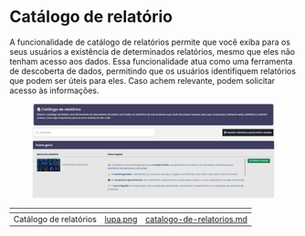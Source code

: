 # Catálogo de relatório

A funcionalidade de catálogo de relatórios permite que você exiba para os seus usuários a existência de determinados relatórios, mesmo que eles não tenham acesso aos dados. Essa funcionalidade atua como uma ferramenta de descoberta de dados, permitindo que os usuários identifiquem relatórios que podem ser úteis para eles. Caso achem relevante, podem solicitar acesso às informações.

<figure><img src="../.gitbook/assets/Captura de tela 2024-10-25 000409.png" alt=""><figcaption></figcaption></figure>

<table data-view="cards"><thead><tr><th></th><th data-hidden data-card-cover data-type="files"></th><th data-hidden data-card-target data-type="content-ref"></th></tr></thead><tbody><tr><td>Catálogo de relatórios</td><td><a href="../.gitbook/assets/lupa.png">lupa.png</a></td><td><a href="../portal-de-relatorios/catalogo-de-relatorios.md">catalogo-de-relatorios.md</a></td></tr></tbody></table>
